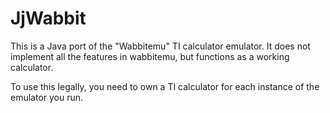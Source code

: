 # JjWabbit 

This is a Java port of the "Wabbitemu" TI calculator emulator.  It does not implement all the features in wabbitemu, but functions as a working calculator.

To use this legally, you need to own a TI calculator for each instance of the emulator you run.
